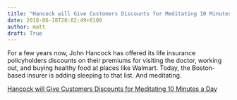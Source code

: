 ```yaml
---
title: "Hancock will Give Customers Discounts for Meditating 10 Minutes a Day"
date: 2018-06-18T20:02:49+0100
author: matt
draft: True
---
```

For a few years now, John Hancock has offered its life insurance policyholders discounts on their premiums for visiting the doctor, working out, and buying healthy food at places like Walmart. Today, the Boston-based insurer is adding sleeping to that list. And meditating.

[ Hancock will Give Customers Discounts for Meditating 10 Minutes a Day ]( https://www.bizjournals.com/boston/news/2018/06/18/hancock-will-give-customers-discounts-for.html )
